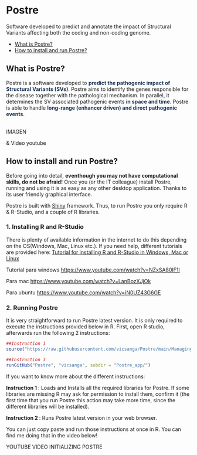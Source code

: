 # Postre
Software developed to predict and annotate the impact of Structural Variants affecting both the coding and non-coding genome.
<ul>
      <li><a href="#ExplanationPostre">What is Postre?</a></li>
      <li><a href="#Installation">How to install and run Postre?</a></li>
</ul>
<h2 id="ExplanationPostre"> <b>What is Postre?</b> </h2>

 <div>
Postre is a software developed to <b style='color:#1D3354;'>predict the pathogenic impact of Structural Variants (SVs)</b>. Postre aims to identify the genes responsible for the disease together with the pathological mechanism. In parallel, it determines the SV associated pathogenic events <b style='color:#1D3354;'>in space and time</b>. Postre is able to handle <b style='color:#1D3354;'>long-range (enhancer driven) and direct pathogenic events</b>.
 <br> <br>
</div>

IMAGEN

& Video youtube



<h2 id="Installation">How to install and run Postre?</h2>

Before going into detail, <b>eventhough you may not have computational skills, do not be afraid!</b> Once you (or the IT colleague) install Postre, running and using it is as easy as any other desktop application. Thanks to its user friendly graphical interface.

Postre is built with <a href="https://shiny.rstudio.com/">Shiny</a> framework.
Thus, to run Postre you only require R & R-Studio, and a couple of R libraries.

<h3>1. Installing R and R-Studio </h3>
There is plenty of available information in the internet to do this depending on the OS(Windows, Mac, Linux etc.). If you need help, different tutorials are provided here: <a href="https://www.earthdatascience.org/courses/earth-analytics/document-your-science/setup-r-rstudio/">Tutorial for installing R and R-Studio in Windows, Mac or Linux <a/>

Tutorial para windows
https://www.youtube.com/watch?v=NZxSA80lF1I

Para mac
https://www.youtube.com/watch?v=LanBozXJjOk


Para ubuntu
https://www.youtube.com/watch?v=iN0UZ43G6GE


<h3>2. Running Postre</h3>      
It is very straightforward to run Postre latest version.  It is only required to execute the instructions provided below in R. First, open R studio, afterwards run the following 2 instructions: 
<br>

```R
##Instruction 1
source("https://raw.githubusercontent.com/vicsanga/Postre/main/Managing_Postre_Dependencies.R")

##Instruction 3
runGitHub("Postre", "vicsanga", subdir = "Postre_app/")
```

If you want to know more about the different instructions:

<b>Instruction 1 </b>: Loads and Installs all the required libraries for Postre. If  some libraries are missing R may ask for permission to install them, confirm it (the first time that you run Postre this action may take more time, since the different libraries will be installed). 

<b>Instruction 2 </b>: Runs Postre latest version in your web browser.

You can just copy paste and run those instructions at once in R. You can find me doing that in the video below!

YOUTUBE VIDEO INITIALIZING POSTRE
      


